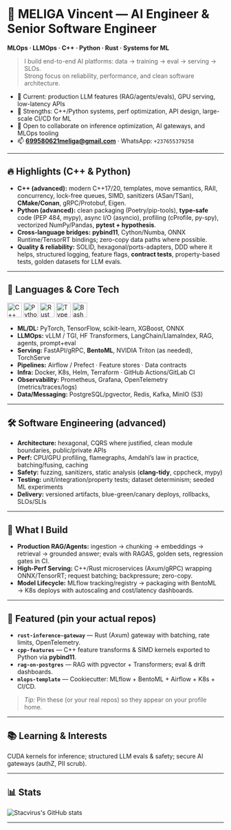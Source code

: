 
# 👋 MELIGA Vincent — AI Engineer & Senior Software Engineer
**MLOps · LLMOps · C++ · Python · Rust · Systems for ML**

> I build end-to-end AI platforms: data → training → eval → serving → SLOs.  
> Strong focus on reliability, performance, and clean software architecture.

- 🧠 Current: production LLM features (RAG/agents/evals), GPU serving, low-latency APIs
- 🧩 Strengths: C++/Python systems, perf optimization, API design, large-scale CI/CD for ML
- 🤝 Open to collaborate on inference optimization, AI gateways, and MLOps tooling
- 📫 **699580621meliga@gmail.com** · WhatsApp: `+237655379258`

---

## 🔥 Highlights (C++ & Python)
- **C++ (advanced):** modern C++17/20, templates, move semantics, RAII, concurrency, lock-free queues, SIMD, sanitizers (ASan/TSan), **CMake/Conan**, gRPC/Protobuf, Eigen.
- **Python (advanced):** clean packaging (Poetry/pip-tools), **type-safe** code (PEP 484, mypy), async I/O (asyncio), profiling (cProfile, py-spy), vectorized NumPy/Pandas, **pytest + hypothesis**.
- **Cross-language bridges:** **pybind11**, Cython/Numba, ONNX Runtime/TensorRT bindings; zero-copy data paths where possible.
- **Quality & reliability:** SOLID, hexagonal/ports-adapters, DDD where it helps, structured logging, feature flags, **contract tests**, property-based tests, golden datasets for LLM evals.

---

## 🧰 Languages & Core Tech
<p>
  <img alt="C++" width="34" src="https://cdn.jsdelivr.net/gh/devicons/devicon/icons/cplusplus/cplusplus-original.svg" />
  <img alt="Python" width="34" src="https://cdn.jsdelivr.net/gh/devicons/devicon/icons/python/python-original.svg" />
  <img alt="Rust" width="34" src="https://cdn.jsdelivr.net/gh/devicons/devicon/icons/rust/rust-plain.svg" />
  <img alt="TypeScript" width="34" src="https://cdn.jsdelivr.net/gh/devicons/devicon/icons/typescript/typescript-plain.svg" />
  <img alt="Bash" width="34" src="https://cdn.jsdelivr.net/gh/devicons/devicon/icons/bash/bash-original.svg" />
</p>

- **ML/DL:** PyTorch, TensorFlow, scikit-learn, XGBoost, ONNX  
- **LLMOps:** vLLM / TGI, HF Transformers, LangChain/LlamaIndex, RAG, agents, prompt+eval  
- **Serving:** FastAPI/gRPC, **BentoML**, NVIDIA Triton (as needed), TorchServe  
- **Pipelines:** Airflow / Prefect · Feature stores · Data contracts  
- **Infra:** Docker, K8s, Helm, Terraform · GitHub Actions/GitLab CI  
- **Observability:** Prometheus, Grafana, OpenTelemetry (metrics/traces/logs)  
- **Data/Messaging:** PostgreSQL/pgvector, Redis, Kafka, MinIO (S3)

---

## 🛠️ Software Engineering (advanced)
- **Architecture:** hexagonal, CQRS where justified, clean module boundaries, public/private APIs  
- **Perf:** CPU/GPU profiling, flamegraphs, Amdahl’s law in practice, batching/fusing, caching  
- **Safety:** fuzzing, sanitizers, static analysis (**clang-tidy**, cppcheck, mypy)  
- **Testing:** unit/integration/property tests; dataset determinism; seeded ML experiments  
- **Delivery:** versioned artifacts, blue-green/canary deploys, rollbacks, SLOs/SLIs

---

## 🧩 What I Build
- **Production RAG/Agents:** ingestion → chunking → embeddings → retrieval → grounded answer; evals with RAGAS, golden sets, regression gates in CI.  
- **High-Perf Serving:** C++/Rust microservices (Axum/gRPC) wrapping ONNX/TensorRT; request batching; backpressure; zero-copy.  
- **Model Lifecycle:** MLflow tracking/registry → packaging with BentoML → K8s deploys with autoscaling and cost/latency dashboards.

---

## 🚀 Featured (pin your actual repos)
- **`rust-inference-gateway`** — Rust (Axum) gateway with batching, rate limits, OpenTelemetry.  
- **`cpp-features`** — C++ feature transforms & SIMD kernels exported to Python via **pybind11**.  
- **`rag-on-postgres`** — RAG with pgvector + Transformers; eval & drift dashboards.  
- **`mlops-template`** — Cookiecutter: MLflow + BentoML + Airflow + K8s + CI/CD.

> _Tip:_ Pin these (or your real repos) so they appear on your profile home.

---

## 📚 Learning & Interests
CUDA kernels for inference; structured LLM evals & safety; secure AI gateways (authZ, PII scrub).

---

## 📊 Stats
![Stacvirus's GitHub stats](https://github-readme-stats.vercel.app/api?username=meligavincent&show_icons=true&theme=gruvbox)

---


